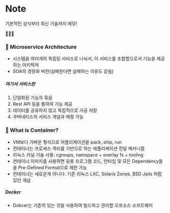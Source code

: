 # Note 

기본적인 상식부터 최신 기술까지 메모!

📝👦💡

### 📖  Microservice Architecture

- 시스템을 여러개의 독립된 서비스로 나눠서, 이 서비스를 조합함으로서 기능을 제공하는 아키텍쳐
- SOA의 경량화 버전(실패한다면 실패하는 이유도 같음)

##### 여기서 서비스란

1) 단일화된 기능의 묶음 
2) Rest API 등을 통하여 기능 제공
3) 데이터를 공유하지 않고 독립적으로 가공 저장
4) 쿠버네티스의 서비스 개념과 매핑 가능


### 📖  What is Container?

- VM보다 가벼운 형식으로 어플리케이션을 pack, ship, run
- 컨테이너는 프로세스 격리를 기반으로 하는 애플리케이션 전달 메커니즘
- 리눅스 커널 기술 사용: cgroups, namspace + overlay fs + tooling
- 컨테이너 이미지를 사용하면 응용 프로그램 코드, 런타임 및 모든 Dependency들을 Pre-Defined Format으로 제한 가능
- 컨테이너는 새로운게 아니다. 기존 리눅스 LXC, Solaris Zones, BSD Jails 처럼 있던 개념

##### Docker
- Dokcer는 기존의 있는 것을 사용하여 빌드하고 관리할 오프소스 소프트웨어 

